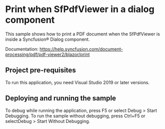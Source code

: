 # Print when SfPdfViewer in a dialog component
This sample shows how to print a PDF document when the SfPdfViewer is inside a Syncfusion&reg; Dialog component.

Documentation: https://help.syncfusion.com/document-processing/pdf/pdf-viewer2/blazor/print

## Project pre-requisites
To run this application, you need Visual Studio 2019 or later versions.

## Deploying and running the sample
To debug while running the application, press F5 or select Debug > Start Debugging. To run the sample without debugging, press Ctrl+F5 or selectDebug > Start Without Debugging.